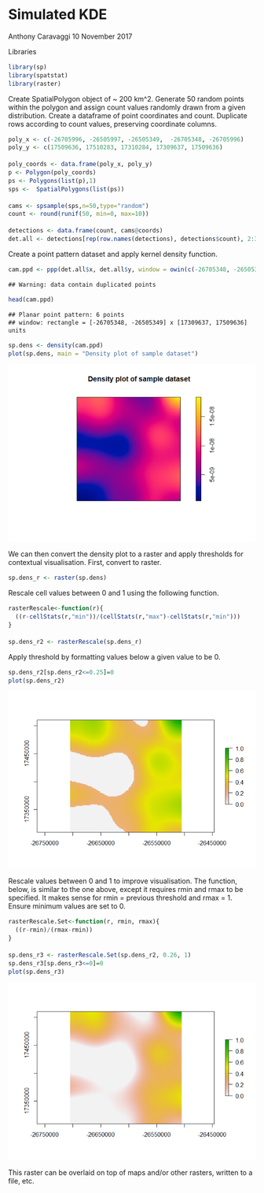 Simulated KDE
================
Anthony Caravaggi
10 November 2017

Libraries

``` r
library(sp)
library(spatstat)
library(raster)
```

Create SpatialPolygon object of ~ 200 km^2. Generate 50 random points within the polygon and assign count values randomly drawn from a given distribution. Create a dataframe of point coordinates and count. Duplicate rows according to count values, preserving coordinate columns.

``` r
poly_x <- c(-26705996, -26505997, -26505349,  -26705348, -26705996)
poly_y <- c(17509636, 17510283, 17310284, 17309637, 17509636)

poly_coords <- data.frame(poly_x, poly_y)
p <- Polygon(poly_coords)
ps <- Polygons(list(p),1)
sps <-  SpatialPolygons(list(ps))

cams <- spsample(sps,n=50,type="random")
count <- round(runif(50, min=0, max=10))

detections <- data.frame(count, cams@coords)
det.all <- detections[rep(row.names(detections), detections$count), 2:3]
```

Create a point pattern dataset and apply kernel density function.

``` r
cam.ppd <- ppp(det.all$x, det.all$y, window = owin(c(-26705348, -26505349), c(17309637, 17509636)))
```

    ## Warning: data contain duplicated points

``` r
head(cam.ppd)
```

    ## Planar point pattern: 6 points
    ## window: rectangle = [-26705348, -26505349] x [17309637, 17509636] units

``` r
sp.dens <- density(cam.ppd)
plot(sp.dens, main = "Density plot of sample dataset")
```

![](KDE_files/figure-markdown_github-ascii_identifiers/unnamed-chunk-3-1.png)

We can then convert the density plot to a raster and apply thresholds for contextual visualisation. First, convert to raster.

``` r
sp.dens_r <- raster(sp.dens)
```

Rescale cell values between 0 and 1 using the following function.

``` r
rasterRescale<-function(r){
  ((r-cellStats(r,"min"))/(cellStats(r,"max")-cellStats(r,"min")))
}

sp.dens_r2 <- rasterRescale(sp.dens_r)
```

Apply threshold by formatting values below a given value to be 0.

``` r
sp.dens_r2[sp.dens_r2<=0.25]=0
plot(sp.dens_r2)
```

![](KDE_files/figure-markdown_github-ascii_identifiers/unnamed-chunk-6-1.png)

Rescale values between 0 and 1 to improve visualisation. The function, below, is similar to the one above, except it requires rmin and rmax to be specified. It makes sense for rmin = previous threshold and rmax = 1. Ensure minimum values are set to 0.

``` r
rasterRescale.Set<-function(r, rmin, rmax){
  ((r-rmin)/(rmax-rmin))
}

sp.dens_r3 <- rasterRescale.Set(sp.dens_r2, 0.26, 1)
sp.dens_r3[sp.dens_r3<=0]=0
plot(sp.dens_r3)
```

![](KDE_files/figure-markdown_github-ascii_identifiers/unnamed-chunk-7-1.png)

This raster can be overlaid on top of maps and/or other rasters, written to a file, etc.
